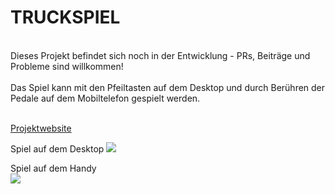 <h1 style="text-align:center,font-size:30px" ><b>TRUCKSPIEL</b></h1><br/>
Dieses Projekt befindet sich noch in der Entwicklung - PRs, Beiträge und Probleme sind willkommen!<br/><br/>
Das Spiel kann mit den Pfeiltasten auf dem Desktop und durch Berühren der Pedale auf dem Mobiltelefon gespielt werden.<br/><br/>

[Projektwebsite](https://truckspiel-a8rvqx6ma-sakirtufan.vercel.app/)<br/>

Spiel auf dem Desktop
![](https://github.com/sakirtufan/Truckspiel/blob/master/Gifs/desktop.gif)

Spiel auf dem Handy<br/>
![](https://github.com/sakirtufan/Truckspiel/blob/master/Gifs/mobile.gif)
